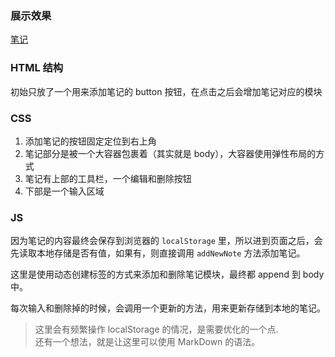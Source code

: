 ### 展示效果

[笔记](http://project-demo.ihsxu.com/notes-app/)

### HTML 结构

初始只放了一个用来添加笔记的 button 按钮，在点击之后会增加笔记对应的模块

### CSS

1. 添加笔记的按钮固定定位到右上角
2. 笔记部分是被一个大容器包裹着（其实就是 body），大容器使用弹性布局的方式
3. 笔记有上部的工具栏，一个编辑和删除按钮
4. 下部是一个输入区域

### JS

因为笔记的内容最终会保存到浏览器的 `localStorage` 里，所以进到页面之后，会先读取本地存储是否有值，如果有，则直接调用 `addNewNote` 方法添加笔记。

这里是使用动态创建标签的方式来添加和删除笔记模块，最终都 append 到 body 中。

每次输入和删除掉的时候，会调用一个更新的方法，用来更新存储到本地的笔记。

> 这里会有频繁操作 localStorage 的情况，是需要优化的一个点.</br>还有一个想法，就是让这里可以使用 MarkDown 的语法。

